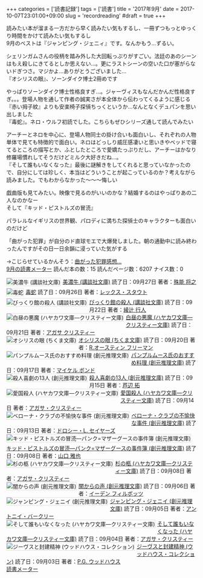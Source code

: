 +++
categories = ['読書記録']
tags = ['読書']
title = '2017年9月'
date = 2017-10-07T23:01:00+09:00
slug = 'recordreading'
#draft = true
+++

読みたい本が溜まる一方だから早く読みたい気もするし、一冊ずつもっとゆっくり時間をかけて読みたい気もするし
<br>
9月のベストは『ジャンピング・ジェニィ』です。なんかもう…ずるい。

シェリンガムさんの役柄を踏み外した大回転っぷりがすごい。法廷のあのシーンはもえ殺しにきてるとしか思えない…。更にラストシーンの空いた口が塞がらないドぎつさ。マジかよ…ありがとうございました…
<br>
『オシリスの眼』、ソーンダイク博士2冊めです

やっぱりソーンダイク博士性格良すぎ…。ジャーヴィスもなんだかんだ性格良すぎ。。。登場人物を通して作者の誠実さが本全体から伝わってくるように感じる
<br>
『赤い拇子紋』よりも安楽椅子探偵ちっくというか…なんとなくデュパンを思い出しました
<br>
『毒蛇』。ネロ・ウルフ初読でした。こちらもぜひシリーズ通して読んでみたい

アーチーとネロを中心に、登場人物同士の掛け合いも面白いし、それぞれの人物単体で見ても特徴的で面白い。ネロはどっしり威圧感凄いと思いきやベッドで寝てるところの描写とか、ふとしたところで愛嬌たっぷりだし、アーチーはかなり修羅場慣れしてそうだけどミルク大好きだね…。
<br>
『そして誰もいなくなった』最後に謎解きをしてくれると思っていなかったので、自分にしては珍しく、本当はどういうことが起こっているのか？考えながら読みました。でもわからなかった～～～悔しい

戯曲版も見てみたい。映像で見るのがいいのかな？結婚するのはやっぱりあの二人なのかなー
<br>
そして『キッド・ピストルズの冒涜』

パラレルなイギリスの世界観、パロディに満ちた探偵士のキャラクターも面白いのだけど

「曲がった犯罪」が自分のド直球モエで大爆発しました。朝の通勤中に読み終わったんですがその日一日余韻に浸っていた気がする

→こじらせているかんそう：[曲がった犯罪感想…](../../../../2017/09/16/book_magatta-hanzai_review/)
<br>
<a href="https://bookmeter.com/users/365033/summary/monthly">9月の読書メーター</a>
読んだ本の数：15
読んだページ数：6207
ナイス数：0

<a href="https://bookmeter.com/books/550276"><img style="margin: 0 5px 5px 0; border: 1px solid #dcdcdc;" src="https://images-na.ssl-images-amazon.com/images/I/61FX51SQW4L._SL75_.jpg" alt="美濃牛 (講談社文庫)" align="left" /></a><a href="https://bookmeter.com/books/550276?title=%E7%BE%8E%E6%BF%83%E7%89%9B+%28%E8%AC%9B%E8%AB%87%E7%A4%BE%E6%96%87%E5%BA%AB%29">美濃牛 (講談社文庫)</a>
読了日：09月27日 著者：<a href="https://bookmeter.com/search?keyword=%E6%AE%8A%E8%83%BD+%E5%B0%86%E4%B9%8B">殊能 将之</a><br clear="left" /><a href="https://bookmeter.com/books/11029428"><img style="margin: 0 5px 5px 0; border: 1px solid #dcdcdc;" src="https://img.bookmeter.com/book_image/SL75/139/1463530102535419.jpg" alt="毒蛇" align="left" /></a><a href="https://bookmeter.com/books/11029428?title=%E6%AF%92%E8%9B%87">毒蛇</a>
読了日：09月26日 著者：<a href="https://bookmeter.com/search?keyword=%E3%83%AC%E3%83%83%E3%82%AF%E3%82%B9%E3%83%BB%E3%82%B9%E3%82%BF%E3%82%A6%E3%83%88">レックス・スタウト</a><br clear="left" /><a href="https://bookmeter.com/books/624585"><img style="margin: 0 5px 5px 0; border: 1px solid #dcdcdc;" src="https://images-na.ssl-images-amazon.com/images/I/61nosvzOxCL._SL75_.jpg" alt="びっくり館の殺人 (講談社文庫)" align="left" /></a><a href="https://bookmeter.com/books/624585?title=%E3%81%B3%E3%81%A3%E3%81%8F%E3%82%8A%E9%A4%A8%E3%81%AE%E6%AE%BA%E4%BA%BA+%28%E8%AC%9B%E8%AB%87%E7%A4%BE%E6%96%87%E5%BA%AB%29">びっくり館の殺人 (講談社文庫)</a>
読了日：09月22日 著者：<a href="https://bookmeter.com/search?keyword=%E7%B6%BE%E8%BE%BB+%E8%A1%8C%E4%BA%BA">綾辻 行人</a><br clear="left" /><a href="https://bookmeter.com/books/574366"><img style="margin: 0 5px 5px 0; border: 1px solid #dcdcdc;" src="https://images-na.ssl-images-amazon.com/images/I/41F77TEM4EL._SL75_.jpg" alt="白昼の悪魔 (ハヤカワ文庫―クリスティー文庫)" align="left" /></a><a href="https://bookmeter.com/books/574366?title=%E7%99%BD%E6%98%BC%E3%81%AE%E6%82%AA%E9%AD%94+%28%E3%83%8F%E3%83%A4%E3%82%AB%E3%83%AF%E6%96%87%E5%BA%AB%E2%80%95%E3%82%AF%E3%83%AA%E3%82%B9%E3%83%86%E3%82%A3%E3%83%BC%E6%96%87%E5%BA%AB%29">白昼の悪魔 (ハヤカワ文庫―クリスティー文庫)</a>
読了日：09月21日 著者：<a href="https://bookmeter.com/search?keyword=%E3%82%A2%E3%82%AC%E3%82%B5+%E3%82%AF%E3%83%AA%E3%82%B9%E3%83%86%E3%82%A3%E3%83%BC">アガサ クリスティー</a><br clear="left" /><a href="https://bookmeter.com/books/11185309"><img style="margin: 0 5px 5px 0; border: 1px solid #dcdcdc;" src="https://images-na.ssl-images-amazon.com/images/I/51mrvv2L9aL._SL75_.jpg" alt="オシリスの眼 (ちくま文庫)" align="left" /></a><a href="https://bookmeter.com/books/11185309?title=%E3%82%AA%E3%82%B7%E3%83%AA%E3%82%B9%E3%81%AE%E7%9C%BC+%28%E3%81%A1%E3%81%8F%E3%81%BE%E6%96%87%E5%BA%AB%29">オシリスの眼 (ちくま文庫)</a>
読了日：09月20日 著者：<a href="https://bookmeter.com/search?keyword=R.%E3%82%AA%E3%83%BC%E3%82%B9%E3%83%86%E3%82%A3%E3%83%B3+%E3%83%95%E3%83%AA%E3%83%BC%E3%83%9E%E3%83%B3">R.オースティン フリーマン</a><br clear="left" /><a href="https://bookmeter.com/books/478164"><img style="margin: 0 5px 5px 0; border: 1px solid #dcdcdc;" src="https://images-na.ssl-images-amazon.com/images/I/51XB688C79L._SL75_.jpg" alt="パンプルムース氏のおすすめ料理 (創元推理文庫)" align="left" /></a><a href="https://bookmeter.com/books/478164?title=%E3%83%91%E3%83%B3%E3%83%97%E3%83%AB%E3%83%A0%E3%83%BC%E3%82%B9%E6%B0%8F%E3%81%AE%E3%81%8A%E3%81%99%E3%81%99%E3%82%81%E6%96%99%E7%90%86+%28%E5%89%B5%E5%85%83%E6%8E%A8%E7%90%86%E6%96%87%E5%BA%AB%29">パンプルムース氏のおすすめ料理 (創元推理文庫)</a>
読了日：09月17日 著者：<a href="https://bookmeter.com/search?keyword=%E3%83%9E%E3%82%A4%E3%82%B1%E3%83%AB+%E3%83%9C%E3%83%B3%E3%83%89">マイケル ボンド</a><br clear="left" /><a href="https://bookmeter.com/books/9044013"><img style="margin: 0 5px 5px 0; border: 1px solid #dcdcdc;" src="https://images-na.ssl-images-amazon.com/images/I/61rwSpA5ZuL._SL75_.jpg" alt="殺人喜劇の13人 (創元推理文庫)" align="left" /></a><a href="https://bookmeter.com/books/9044013?title=%E6%AE%BA%E4%BA%BA%E5%96%9C%E5%8A%87%E3%81%AE13%E4%BA%BA+%28%E5%89%B5%E5%85%83%E6%8E%A8%E7%90%86%E6%96%87%E5%BA%AB%29">殺人喜劇の13人 (創元推理文庫)</a>
読了日：09月15日 著者：<a href="https://bookmeter.com/search?keyword=%E8%8A%A6%E8%BE%BA+%E6%8B%93">芦辺 拓</a><br clear="left" /><a href="https://bookmeter.com/books/547225"><img style="margin: 0 5px 5px 0; border: 1px solid #dcdcdc;" src="https://images-na.ssl-images-amazon.com/images/I/51G5KQM2CEL._SL75_.jpg" alt="愛国殺人 (ハヤカワ文庫―クリスティー文庫)" align="left" /></a><a href="https://bookmeter.com/books/547225?title=%E6%84%9B%E5%9B%BD%E6%AE%BA%E4%BA%BA+%28%E3%83%8F%E3%83%A4%E3%82%AB%E3%83%AF%E6%96%87%E5%BA%AB%E2%80%95%E3%82%AF%E3%83%AA%E3%82%B9%E3%83%86%E3%82%A3%E3%83%BC%E6%96%87%E5%BA%AB%29">愛国殺人 (ハヤカワ文庫―クリスティー文庫)</a>
読了日：09月14日 著者：<a href="https://bookmeter.com/search?keyword=%E3%82%A2%E3%82%AC%E3%82%B5%E3%83%BB%E3%82%AF%E3%83%AA%E3%82%B9%E3%83%86%E3%82%A3%E3%83%BC">アガサ・クリスティー</a><br clear="left" /><a href="https://bookmeter.com/books/413514"><img style="margin: 0 5px 5px 0; border: 1px solid #dcdcdc;" src="https://images-na.ssl-images-amazon.com/images/I/519FG5S6C7L._SL75_.jpg" alt="ベローナ・クラブの不愉快な事件 (創元推理文庫)" align="left" /></a><a href="https://bookmeter.com/books/413514?title=%E3%83%99%E3%83%AD%E3%83%BC%E3%83%8A%E3%83%BB%E3%82%AF%E3%83%A9%E3%83%96%E3%81%AE%E4%B8%8D%E6%84%89%E5%BF%AB%E3%81%AA%E4%BA%8B%E4%BB%B6+%28%E5%89%B5%E5%85%83%E6%8E%A8%E7%90%86%E6%96%87%E5%BA%AB%29">ベローナ・クラブの不愉快な事件 (創元推理文庫)</a>
読了日：09月13日 著者：<a href="https://bookmeter.com/search?keyword=%E3%83%89%E3%83%AD%E3%82%B7%E3%83%BC%E3%83%BBL.+%E3%82%BB%E3%82%A4%E3%83%A4%E3%83%BC%E3%82%BA">ドロシー・L. セイヤーズ</a><br clear="left" /><a href="https://bookmeter.com/books/551852"><img style="margin: 0 5px 5px 0; border: 1px solid #dcdcdc;" src="https://images-na.ssl-images-amazon.com/images/I/512W8TWXJAL._SL75_.jpg" alt="キッド・ピストルズの冒涜―パンク=マザーグースの事件簿 (創元推理文庫)" align="left" /></a><a href="https://bookmeter.com/books/551852?title=%E3%82%AD%E3%83%83%E3%83%89%E3%83%BB%E3%83%94%E3%82%B9%E3%83%88%E3%83%AB%E3%82%BA%E3%81%AE%E5%86%92%E6%B6%9C%E2%80%95%E3%83%91%E3%83%B3%E3%82%AF%3D%E3%83%9E%E3%82%B6%E3%83%BC%E3%82%B0%E3%83%BC%E3%82%B9%E3%81%AE%E4%BA%8B%E4%BB%B6%E7%B0%BF+%28%E5%89%B5%E5%85%83%E6%8E%A8%E7%90%86%E6%96%87%E5%BA%AB%29">キッド・ピストルズの冒涜―パンク=マザーグースの事件簿 (創元推理文庫)</a>
読了日：09月08日 著者：<a href="https://bookmeter.com/search?keyword=%E5%B1%B1%E5%8F%A3+%E9%9B%85%E4%B9%9F">山口 雅也</a><br clear="left" /><a href="https://bookmeter.com/books/547224"><img style="margin: 0 5px 5px 0; border: 1px solid #dcdcdc;" src="https://images-na.ssl-images-amazon.com/images/I/51GY9ZDT00L._SL75_.jpg" alt="杉の柩 (ハヤカワ文庫―クリスティー文庫)" align="left" /></a><a href="https://bookmeter.com/books/547224?title=%E6%9D%89%E3%81%AE%E6%9F%A9+%28%E3%83%8F%E3%83%A4%E3%82%AB%E3%83%AF%E6%96%87%E5%BA%AB%E2%80%95%E3%82%AF%E3%83%AA%E3%82%B9%E3%83%86%E3%82%A3%E3%83%BC%E6%96%87%E5%BA%AB%29">杉の柩 (ハヤカワ文庫―クリスティー文庫)</a>
読了日：09月08日 著者：<a href="https://bookmeter.com/search?keyword=%E3%82%A2%E3%82%AC%E3%82%B5%E3%83%BB%E3%82%AF%E3%83%AA%E3%82%B9%E3%83%86%E3%82%A3%E3%83%BC">アガサ・クリスティー</a><br clear="left" /><a href="https://bookmeter.com/books/12872"><img style="margin: 0 5px 5px 0; border: 1px solid #dcdcdc;" src="https://images-na.ssl-images-amazon.com/images/I/5110Y3TE5FL._SL75_.jpg" alt="闇からの声 (創元推理文庫)" align="left" /></a><a href="https://bookmeter.com/books/12872?title=%E9%97%87%E3%81%8B%E3%82%89%E3%81%AE%E5%A3%B0+%28%E5%89%B5%E5%85%83%E6%8E%A8%E7%90%86%E6%96%87%E5%BA%AB%29">闇からの声 (創元推理文庫)</a>
読了日：09月06日 著者：<a href="https://bookmeter.com/search?keyword=%E3%82%A4%E3%83%BC%E3%83%87%E3%83%B3+%E3%83%95%E3%82%A3%E3%83%AB%E3%83%9D%E3%83%83%E3%83%84">イーデン フィルポッツ</a><br clear="left" /><a href="https://bookmeter.com/books/503383"><img style="margin: 0 5px 5px 0; border: 1px solid #dcdcdc;" src="https://images-na.ssl-images-amazon.com/images/I/61rhM7ekHhL._SL75_.jpg" alt="ジャンピング・ジェニイ (創元推理文庫)" align="left" /></a><a href="https://bookmeter.com/books/503383?title=%E3%82%B8%E3%83%A3%E3%83%B3%E3%83%94%E3%83%B3%E3%82%B0%E3%83%BB%E3%82%B8%E3%82%A7%E3%83%8B%E3%82%A4+%28%E5%89%B5%E5%85%83%E6%8E%A8%E7%90%86%E6%96%87%E5%BA%AB%29">ジャンピング・ジェニイ (創元推理文庫)</a>
読了日：09月05日 著者：<a href="https://bookmeter.com/search?keyword=%E3%82%A2%E3%83%B3%E3%83%88%E3%83%8B%E3%82%A4%E3%83%BB%E3%83%90%E3%83%BC%E3%82%AF%E3%83%AA%E3%83%BC">アントニイ・バークリー</a><br clear="left" /><a href="https://bookmeter.com/books/910061"><img style="margin: 0 5px 5px 0; border: 1px solid #dcdcdc;" src="https://images-na.ssl-images-amazon.com/images/I/51QRUaZvIzL._SL75_.jpg" alt="そして誰もいなくなった (ハヤカワ文庫―クリスティー文庫)" align="left" /></a><a href="https://bookmeter.com/books/910061?title=%E3%81%9D%E3%81%97%E3%81%A6%E8%AA%B0%E3%82%82%E3%81%84%E3%81%AA%E3%81%8F%E3%81%AA%E3%81%A3%E3%81%9F+%28%E3%83%8F%E3%83%A4%E3%82%AB%E3%83%AF%E6%96%87%E5%BA%AB%E2%80%95%E3%82%AF%E3%83%AA%E3%82%B9%E3%83%86%E3%82%A3%E3%83%BC%E6%96%87%E5%BA%AB%29">そして誰もいなくなった (ハヤカワ文庫―クリスティー文庫)</a>
読了日：09月04日 著者：<a href="https://bookmeter.com/search?keyword=%E3%82%A2%E3%82%AC%E3%82%B5%E3%83%BB%E3%82%AF%E3%83%AA%E3%82%B9%E3%83%86%E3%82%A3%E3%83%BC">アガサ・クリスティー</a><br clear="left" /><a href="https://bookmeter.com/books/567256"><img style="margin: 0 5px 5px 0; border: 1px solid #dcdcdc;" src="https://images-na.ssl-images-amazon.com/images/I/51EbnzNQfrL._SL75_.jpg" alt="ジーヴスと封建精神 (ウッドハウス・コレクション)" align="left" /></a><a href="https://bookmeter.com/books/567256?title=%E3%82%B8%E3%83%BC%E3%83%B4%E3%82%B9%E3%81%A8%E5%B0%81%E5%BB%BA%E7%B2%BE%E7%A5%9E+%28%E3%82%A6%E3%83%83%E3%83%89%E3%83%8F%E3%82%A6%E3%82%B9%E3%83%BB%E3%82%B3%E3%83%AC%E3%82%AF%E3%82%B7%E3%83%A7%E3%83%B3%29">ジーヴスと封建精神 (ウッドハウス・コレクション)</a>
読了日：09月03日 著者：<a href="https://bookmeter.com/search?keyword=P.G.+%E3%82%A6%E3%83%83%E3%83%89%E3%83%8F%E3%82%A6%E3%82%B9">P.G. ウッドハウス</a><br clear="left" /><a href="https://bookmeter.com/">読書メーター</a>

